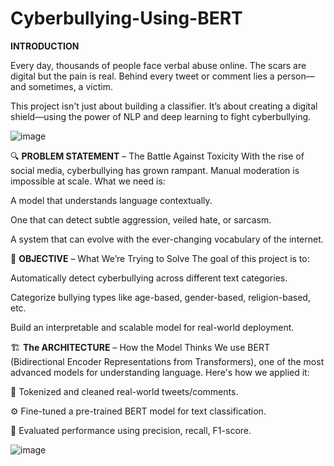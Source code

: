 # Cyberbullying-Using-BERT 

**INTRODUCTION**

Every day, thousands of people face verbal abuse online. The scars are digital but the pain is real. Behind every tweet or comment lies a person—and sometimes, a victim.

This project isn't just about building a classifier. It’s about creating a digital shield—using the power of NLP and deep learning to fight cyberbullying.

![image](https://github.com/user-attachments/assets/b976f87e-f417-4d05-b61e-6220204db434)

🔍 **PROBLEM STATEMENT** – The Battle Against Toxicity
With the rise of social media, cyberbullying has grown rampant. Manual moderation is impossible at scale. What we need is:

A model that understands language contextually.

One that can detect subtle aggression, veiled hate, or sarcasm.

A system that can evolve with the ever-changing vocabulary of the internet.


🎯 **OBJECTIVE** – What We’re Trying to Solve
The goal of this project is to:

Automatically detect cyberbullying across different text categories.

Categorize bullying types like age-based, gender-based, religion-based, etc.

Build an interpretable and scalable model for real-world deployment.


🏗️ **The ARCHITECTURE** – How the Model Thinks
We use BERT (Bidirectional Encoder Representations from Transformers), one of the most advanced models for understanding language. Here's how we applied it:

🔡 Tokenized and cleaned real-world tweets/comments.

⚙️ Fine-tuned a pre-trained BERT model for text classification.

🧪 Evaluated performance using precision, recall, F1-score.

![image](https://github.com/user-attachments/assets/239eb104-9812-4e34-8d2d-b2337c8306e3)


